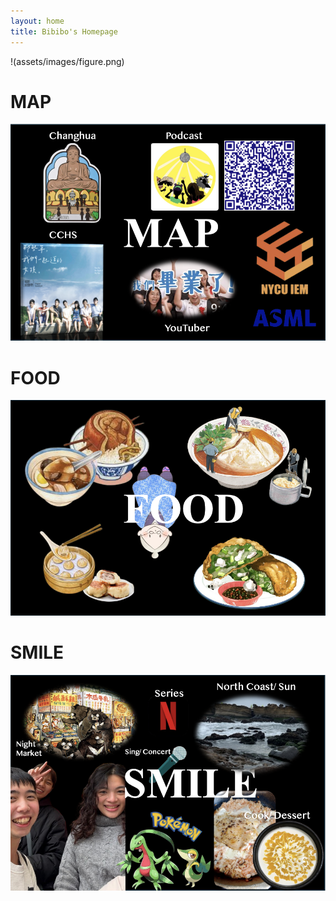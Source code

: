 ```yaml
---
layout: home
title: Bibibo's Homepage
---
```

!(assets/images/figure.png)
# MAP
![map](assets/images/MAP.png)
# FOOD
![FOOD](assets/images/FOOD.png)
# SMILE
![SMILE](assets/images/SMILE.png)
